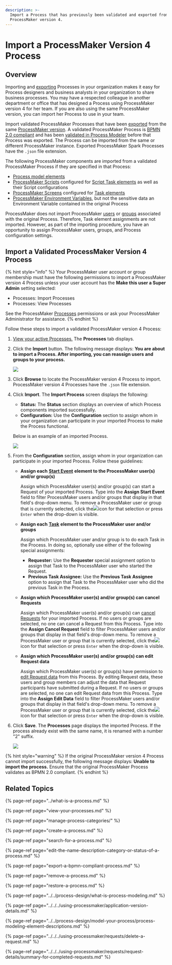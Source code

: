 ```yaml
---
description: >-
  Import a Process that has previously been validated and exported from
  ProcessMaker version 4.
---
```


# Import a ProcessMaker Version 4 Process

## Overview

Importing and [exporting](export-a-bpmn-compliant-process.md) Processes in your organization makes it easy for Process designers and business analysts in your organization to share business processes. You may have a respected colleague in another department or office that has designed a Process using ProcessMaker version 4 for her team. If you are also using the same ProcessMaker version, you can import her Process to use in your team.

Import validated ProcessMaker Processes that have been [exported](export-a-bpmn-compliant-process.md) from the same [ProcessMaker version](../../../using-processmaker/application-version-details.md#view-processmaker-version-information). A validated ProcessMaker Process is [BPMN 2.0 compliant](https://www.omg.org/spec/BPMN/2.0/About-BPMN/) and has been [validated in Process Modeler](../../process-design/validate-bpmn-2.0-compliance.md) before that Process was exported. The Process can be imported from the same or different ProcessMaker instance. Exported ProcessMaker Spark Processes have the `.json` file extension.

The following ProcessMaker components are imported from a validated ProcessMaker Process if they are specified in that Process:

* [Process model elements](../../process-design/model-your-process/process-modeling-element-descriptions.md#overview)
* [ProcessMaker Scripts](../../scripts/what-is-a-script.md) configured for [Script Task elements](../../process-design/model-your-process/add-and-configure-script-task-elements.md) as well as their Script configurations
* [ProcessMaker Screens](../../design-forms/what-is-a-form.md) configured for [Task elements](../../process-design/model-your-process/add-and-configure-task-elements.md)
* [ProcessMaker Environment Variables](../../environment-variable-management/what-is-an-environment-variable.md), but not the sensitive data an Environment Variable contained in the original Process

ProcessMaker does not import ProcessMaker [users](../../../processmaker-administration/add-users/what-is-a-user.md) or [groups](../../../processmaker-administration/assign-groups-to-users/what-is-a-group.md) associated with the original Process. Therefore, Task element assignments are not imported. However, as part of the importing procedure, you have an opportunity to assign ProcessMaker users, groups, and Process configuration settings.

## Import a Validated ProcessMaker Version 4 Process

{% hint style="info" %}
Your ProcessMaker user account or group membership must have the following permissions to import a ProcessMaker version 4 Process unless your user account has the **Make this user a Super Admin** setting selected:

* Processes: Import Processes
* Processes: View Processes

See the ProcessMaker [Processes](../../../processmaker-administration/permission-descriptions-for-users-and-groups.md#processes) permissions or ask your ProcessMaker Administrator for assistance.
{% endhint %}

Follow these steps to import a validated ProcessMaker version 4 Process:

1. [View your active Processes.](./#view-your-processes) The **Processes** tab displays.
2. Click the **Import** button. The following message displays: **You are about to import a Process. After importing, you can reassign users and groups to your process.**

   ![](../../../.gitbook/assets/import-process-message-processes.png)

3. Click **Browse** to locate the ProcessMaker version 4 Process to import. ProcessMaker version 4 Processes have the `.json` file extension.
4. Click **Import**. The **Import Process** screen displays the following:

   * **Status:** The **Status** section displays an overview of which Process components imported successfully.
   * **Configuration:** Use the **Configuration** section to assign whom in your organization can participate in your imported Process to make the Process functional.

   Below is an example of an imported Process. 

   ![](../../../.gitbook/assets/import-process-screen-processes.png)

5. From the **Configuration** section, assign whom in your organization can participate in your imported Process. Follow these guidelines:
   * **Assign each** [**Start Event**](../../process-design/model-your-process/process-modeling-element-descriptions.md#start-event) **element to the ProcessMaker user\(s\) and/or group\(s\)**

     Assign which ProcessMaker user\(s\) and/or group\(s\) can start a Request of your imported Process. Type into the **Assign Start Event** field to filter ProcessMaker users and/or groups that display in that field's drop-down menu. To remove a ProcessMaker user or group that is currently selected, click the![](../../../.gitbook/assets/remove-group-user-admin.png)icon for that selection or press `Enter` when the drop-down is visible.

   * **Assign each** [**Task**](../../process-design/model-your-process/process-modeling-element-descriptions.md#task) **element to the ProcessMaker user and/or groups**

     Assign which ProcessMaker user and/or group is to do each Task in the Process. In doing so, optionally use either of the following special assignments:

     * **Requester:** Use the **Requester** special assignment option to assign that Task to the ProcessMaker user who started the Request.
     * **Previous Task Assignee:** Use the **Previous Task Assignee** option to assign that Task to the ProcessMaker user who did the previous Task in the Process.

   * **Assign which ProcessMaker user\(s\) and/or group\(s\) can cancel Requests**

     Assign which ProcessMaker user\(s\) and/or group\(s\) can [cancel Requests](../../../using-processmaker/requests/delete-a-request.md) for your imported Process. If no users or groups are selected, no one can cancel a Request from this Process. Type into the **Assign Cancel Request** field to filter ProcessMaker users and/or groups that display in that field's drop-down menu. To remove a ProcessMaker user or group that is currently selected, click the![](../../../.gitbook/assets/remove-group-user-admin.png)icon for that selection or press `Enter` when the drop-down is visible.

   * **Assign which ProcessMaker user\(s\) and/or group\(s\) can edit Request data**

     Assign which ProcessMaker user\(s\) or group\(s\) have permission to [edit Request data](../../../using-processmaker/requests/request-details/summary-for-completed-requests.md#editable-request-data) from this Process. By editing Request data, these users and group members can adjust the data that Request participants have submitted during a Request. If no users or groups are selected, no one can edit Request data from this Process. Type into the **Assign Edit Data** field to filter ProcessMaker users and/or groups that display in that field's drop-down menu. To remove a ProcessMaker user or group that is currently selected, click the![](../../../.gitbook/assets/remove-group-user-admin.png)icon for that selection or press `Enter` when the drop-down is visible.
6. Click **Save**. The **Processes** page displays the imported Process. If the process already exist with the same name, it is renamed with a number "2" suffix.  

   ![](../../../.gitbook/assets/imported-process-with-name-of-source-process-processes.png)

{% hint style="warning" %}
If the original ProcessMaker version 4 Process cannot import successfully, the following message displays: **Unable to import the process.** Ensure that the original ProcessMaker Process validates as BPMN 2.0 compliant.
{% endhint %}

## Related Topics

{% page-ref page="../what-is-a-process.md" %}

{% page-ref page="view-your-processes.md" %}

{% page-ref page="manage-process-categories/" %}

{% page-ref page="create-a-process.md" %}

{% page-ref page="search-for-a-process.md" %}

{% page-ref page="edit-the-name-description-category-or-status-of-a-process.md" %}

{% page-ref page="export-a-bpmn-compliant-process.md" %}

{% page-ref page="remove-a-process.md" %}

{% page-ref page="restore-a-process.md" %}

{% page-ref page="../../process-design/what-is-process-modeling.md" %}

{% page-ref page="../../../using-processmaker/application-version-details.md" %}

{% page-ref page="../../process-design/model-your-process/process-modeling-element-descriptions.md" %}

{% page-ref page="../../../using-processmaker/requests/delete-a-request.md" %}

{% page-ref page="../../../using-processmaker/requests/request-details/summary-for-completed-requests.md" %}

